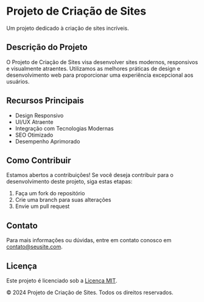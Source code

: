 # Projeto de Criação de Sites

Um projeto dedicado à criação de sites incríveis.

## Descrição do Projeto

O Projeto de Criação de Sites visa desenvolver sites modernos, responsivos e visualmente atraentes. Utilizamos as melhores práticas de design e desenvolvimento web para proporcionar uma experiência excepcional aos usuários.

## Recursos Principais

- Design Responsivo
- UI/UX Atraente
- Integração com Tecnologias Modernas
- SEO Otimizado
- Desempenho Aprimorado

## Como Contribuir

Estamos abertos a contribuições! Se você deseja contribuir para o desenvolvimento deste projeto, siga estas etapas:

1. Faça um fork do repositório
2. Crie uma branch para suas alterações
3. Envie um pull request

## Contato

Para mais informações ou dúvidas, entre em contato conosco em [contato@seusite.com](mailto:contato@seusite.com).

## Licença

Este projeto é licenciado sob a [Licença MIT](LICENSE).

&copy; 2024 Projeto de Criação de Sites. Todos os direitos reservados.

